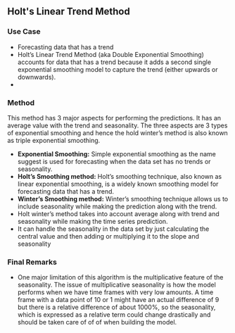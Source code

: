 ## Holt's Linear Trend Method 

### Use Case 
* Forecasting data that has a trend 
* Holt’s Linear Trend Method (aka Double Exponential Smoothing) accounts for data that has a trend because it adds a second single exponential smoothing model to capture the trend (either upwards or downwards).
* 

### Method 
This method has 3 major aspects for performing the predictions. It has an average value with the trend and seasonality. The three aspects are 3 types of exponential smoothing and hence the hold winter’s method is also known as triple exponential smoothing.

* **Exponential Smoothing:** Simple exponential smoothing as the name suggest is used for forecasting when the data set has no trends or seasonality.
* **Holt’s Smoothing method:** Holt’s smoothing technique, also known as linear exponential smoothing, is a widely known smoothing model for forecasting data that has a trend.
* **Winter’s Smoothing method:** Winter’s smoothing technique allows us to include seasonality while making the prediction along with the trend.
* Holt winter’s method takes into account average along with trend and seasonality while making the time series prediction.
* It can handle the seasonality in the data set by just calculating the central value and then adding or multiplying it to the slope and seasonality


### Final Remarks
* One major limitation of this algorithm is the multiplicative feature of the seasonality. The issue of multiplicative seasonality is how the model performs when we have time frames with very low amounts. A time frame with a data point of 10 or 1 might have an actual difference of 9 but there is a relative difference of about 1000%, so the seasonality, which is expressed as a relative term could change drastically and should be taken care of of of when building the model.
